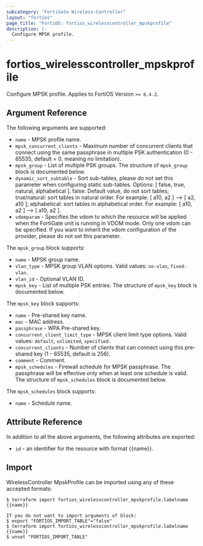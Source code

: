 ```yaml
---
subcategory: "FortiGate Wireless-Controller"
layout: "fortios"
page_title: "FortiOS: fortios_wirelesscontroller_mpskprofile"
description: |-
  Configure MPSK profile.
---
```


# fortios_wirelesscontroller_mpskprofile
Configure MPSK profile. Applies to FortiOS Version `>= 6.4.2`.

## Argument Reference

The following arguments are supported:

* `name` - MPSK profile name.
* `mpsk_concurrent_clients` - Maximum number of concurrent clients that connect using the same passphrase in multiple PSK authentication (0 - 65535, default = 0, meaning no limitation).
* `mpsk_group` - List of multiple PSK groups. The structure of `mpsk_group` block is documented below.
* `dynamic_sort_subtable` - Sort sub-tables, please do not set this parameter when configuring static sub-tables. Options: [ false, true, natural, alphabetical ]. false: Default value, do not sort tables; true/natural: sort tables in natural order. For example: [ a10, a2 ] --> [ a2, a10 ]; alphabetical: sort tables in alphabetical order. For example: [ a10, a2 ] --> [ a10, a2 ].
* `vdomparam` - Specifies the vdom to which the resource will be applied when the FortiGate unit is running in VDOM mode. Only one vdom can be specified. If you want to inherit the vdom configuration of the provider, please do not set this parameter.

The `mpsk_group` block supports:

* `name` - MPSK group name.
* `vlan_type` - MPSK group VLAN options. Valid values: `no-vlan`, `fixed-vlan`.
* `vlan_id` - Optional VLAN ID.
* `mpsk_key` - List of multiple PSK entries. The structure of `mpsk_key` block is documented below.

The `mpsk_key` block supports:

* `name` - Pre-shared key name.
* `mac` - MAC address.
* `passphrase` - WPA Pre-shared key.
* `concurrent_client_limit_type` - MPSK client limit type options. Valid values: `default`, `unlimited`, `specified`.
* `concurrent_clients` - Number of clients that can connect using this pre-shared key (1 - 65535, default is 256).
* `comment` - Comment.
* `mpsk_schedules` - Firewall schedule for MPSK passphrase. The passphrase will be effective only when at least one schedule is valid. The structure of `mpsk_schedules` block is documented below.

The `mpsk_schedules` block supports:

* `name` - Schedule name.


## Attribute Reference

In addition to all the above arguments, the following attributes are exported:
* `id` - an identifier for the resource with format {{name}}.

## Import

WirelessController MpskProfile can be imported using any of these accepted formats:
```
$ terraform import fortios_wirelesscontroller_mpskprofile.labelname {{name}}

If you do not want to import arguments of block:
$ export "FORTIOS_IMPORT_TABLE"="false"
$ terraform import fortios_wirelesscontroller_mpskprofile.labelname {{name}}
$ unset "FORTIOS_IMPORT_TABLE"
```
